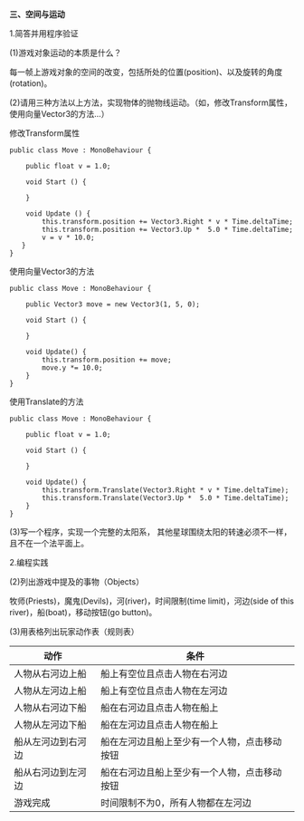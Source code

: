 **三、空间与运动**1.简答并用程序验证(1)游戏对象运动的本质是什么？每一帧上游戏对象的空间的改变，包括所处的位置(position)、以及旋转的角度(rotation)。(2)请用三种方法以上方法，实现物体的抛物线运动。（如，修改Transform属性，使用向量Vector3的方法…）修改Transform属性    public class Move : MonoBehaviour {            public float v = 1.0;        void Start () {            }        void Update () {            this.transform.position += Vector3.Right * v * Time.deltaTime;            this.transform.position += Vector3.Up *  5.0 * Time.deltaTime;            v = v * 10.0;       }    }使用向量Vector3的方法    public class Move : MonoBehaviour {        public Vector3 move = new Vector3(1, 5, 0);        void Start () {                }        void Update() {            this.transform.position += move;            move.y *= 10.0;        }    }使用Translate的方法    public class Move : MonoBehaviour {        public float v = 1.0;        void Start () {                }        void Update() {            this.transform.Translate(Vector3.Right * v * Time.deltaTime);            this.transform.Translate(Vector3.Up *  5.0 * Time.deltaTime);        }    }(3)写一个程序，实现一个完整的太阳系， 其他星球围绕太阳的转速必须不一样，且不在一个法平面上。2.编程实践(2)列出游戏中提及的事物（Objects）牧师(Priests)，魔鬼(Devils)，河(river)，时间限制(time limit)，河边(side of this river)，船(boat)，移动按钮(go button)。(3)用表格列出玩家动作表（规则表）| 动作 | 条件 || ----- | ----- || 人物从右河边上船 | 船上有空位且点击人物在右河边 | | 人物从左河边上船 | 船上有空位且点击人物在左河边 || 人物从右河边下船 | 船在右河边且点击人物在船上 || 人物从左河边下船 | 船在左河边且点击人物在船上 || 船从左河边到右河边 | 船在左河边且船上至少有一个人物，点击移动按钮 || 船从右河边到左河边 | 船在右河边且船上至少有一个人物，点击移动按钮 || 游戏完成 | 时间限制不为0，所有人物都在左河边 |